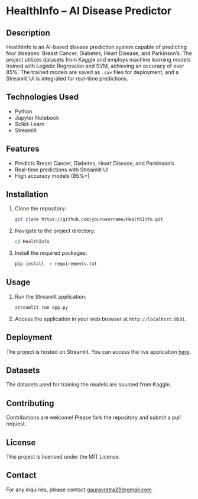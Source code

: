 # HealthInfo – AI Disease Predictor

## Description
HealthInfo is an AI-based disease prediction system capable of predicting four diseases: Breast Cancer, Diabetes, Heart Disease, and Parkinson’s. The project utilizes datasets from Kaggle and employs machine learning models trained with Logistic Regression and SVM, achieving an accuracy of over 85%. The trained models are saved as `.sav` files for deployment, and a Streamlit UI is integrated for real-time predictions.

## Technologies Used
- Python
- Jupyter Notebook
- Scikit-Learn
- Streamlit

## Features
- Predicts Breast Cancer, Diabetes, Heart Disease, and Parkinson’s
- Real-time predictions with Streamlit UI
- High accuracy models (85%+)

## Installation
1. Clone the repository:
    ```bash
    git clone https://github.com/yourusername/HealthInfo.git
    ```
2. Navigate to the project directory:
    ```bash
    cd HealthInfo
    ```
3. Install the required packages:
    ```bash
    pip install -r requirements.txt
    ```

## Usage
1. Run the Streamlit application:
    ```bash
    streamlit run app.py
    ```
2. Access the application in your web browser at `http://localhost:8501`.

## Deployment
The project is hosted on Streamlit. You can access the live application [here](https://heathinfi-vishal.streamlit.app/).

## Datasets
The datasets used for training the models are sourced from Kaggle.

## Contributing
Contributions are welcome! Please fork the repository and submit a pull request.

## License
This project is licensed under the MIT License.

## Contact
For any inquiries, please contact gauravratra29@gmail.com .
